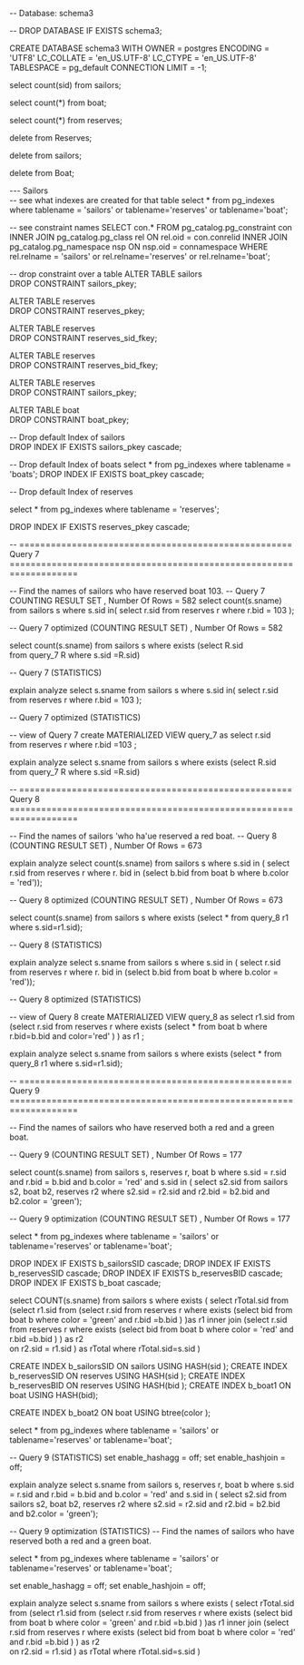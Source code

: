 
-- Database: schema3

-- DROP DATABASE IF EXISTS schema3;

CREATE DATABASE schema3
    WITH
    OWNER = postgres
    ENCODING = 'UTF8'
    LC_COLLATE = 'en_US.UTF-8'
    LC_CTYPE = 'en_US.UTF-8'
    TABLESPACE = pg_default
    CONNECTION LIMIT = -1;
	
	
select count(sid)
from sailors;

select count(*)
from boat;

select count(*)
from reserves;


delete from Reserves;

delete from sailors;

delete from Boat;


--- Sailors  
-- see what indexes are created for that table
select *
from pg_indexes
where tablename = 'sailors' or tablename='reserves' or tablename='boat';

-- see constraint names
SELECT con.*
       FROM pg_catalog.pg_constraint con
            INNER JOIN pg_catalog.pg_class rel
                       ON rel.oid = con.conrelid
            INNER JOIN pg_catalog.pg_namespace nsp
                       ON nsp.oid = connamespace
       WHERE  rel.relname = 'sailors'  or rel.relname='reserves' or rel.relname='boat';

-- drop constraint over a table
ALTER TABLE sailors   
DROP CONSTRAINT sailors_pkey;

ALTER TABLE reserves   
DROP CONSTRAINT reserves_pkey;

ALTER TABLE reserves   
DROP CONSTRAINT reserves_sid_fkey;

ALTER TABLE reserves   
DROP CONSTRAINT reserves_bid_fkey;

ALTER TABLE reserves   
DROP CONSTRAINT sailors_pkey;

ALTER TABLE boat   
DROP CONSTRAINT boat_pkey;

-- Drop default Index of sailors    
DROP INDEX   IF EXISTS  sailors_pkey cascade; 


-- Drop default Index of boats
select *
from pg_indexes
where tablename = 'boats';
DROP INDEX   IF EXISTS  boat_pkey cascade; 

-- Drop default Index of reserves

select *
from pg_indexes
where tablename = 'reserves';


DROP INDEX   IF EXISTS  reserves_pkey cascade; 





-- ==================================================== Query 7 ===================================================================

-- Find the names of sailors who have reserved boat 103.
--  Query 7 COUNTING RESULT SET , Number Of Rows = 582
select count(s.sname)
from sailors s
where
s.sid in( select r.sid
from reserves r
where r.bid = 103 );



-- Query 7 optimized  (COUNTING RESULT SET) , Number Of Rows = 582


select count(s.sname)
from sailors s
where exists (select R.sid  
              from query_7 R
              where s.sid =R.sid)




--  Query 7 (STATISTICS)

explain analyze select s.sname
from sailors s
where
s.sid in( select r.sid
from reserves r
where r.bid = 103 );


-- Query 7 optimized  (STATISTICS)


-- view of Query 7
create MATERIALIZED VIEW query_7
as 
select r.sid  
from reserves r 
where  r.bid =103  ;
      

explain analyze select s.sname
from sailors s
where exists (select R.sid  
              from query_7 R
              where s.sid =R.sid)





-- ==================================================== Query 8 ===================================================================

-- Find the names of sailors 'who ha'ue reserved a red boat.
--  Query 8 (COUNTING RESULT SET) , Number Of Rows = 673

explain analyze select count(s.sname)
from sailors s
where s.sid in ( select r.sid
from reserves r
where r. bid in (select b.bid
from boat b
where b.color = 'red'));

-- Query 8 optimized (COUNTING RESULT SET) , Number Of Rows = 673


 select count(s.sname)
from sailors s where exists (select * from query_8 r1  where s.sid=r1.sid);






--  Query 8 (STATISTICS)



explain analyze select s.sname
from sailors s
where s.sid in ( select r.sid
from reserves r
where r. bid in (select b.bid
from boat b
where b.color = 'red'));

-- Query 8 optimized (STATISTICS)

-- view of Query 8 
create MATERIALIZED VIEW query_8
as 
select r1.sid 
 from (select  r.sid 
       from reserves r 
       where exists (select * from boat b where r.bid=b.bid  and color='red'  ) ) as r1 ;
       
explain analyze select s.sname
from sailors s where exists (select * from query_8 r1  where s.sid=r1.sid);




-- ==================================================== Query 9 ===================================================================

-- Find the names of sailors who have reserved both a red and a green boat.

--  Query 9 (COUNTING RESULT SET) , Number Of Rows = 177


select  count(s.sname)
from sailors s, reserves r, boat b
where
s.sid = r.sid
and
r.bid = b.bid
and
b.color = 'red'
and
s.sid in ( select s2.sid
from sailors s2, boat b2, reserves r2
where s2.sid = r2.sid
and
r2.bid = b2.bid
and
b2.color = 'green');

-- Query 9 optimization (COUNTING RESULT SET)  , Number Of Rows = 177



select *
from pg_indexes
where tablename = 'sailors' or tablename='reserves' or tablename='boat';




DROP INDEX   IF EXISTS  b_sailorsSID cascade; 
DROP INDEX   IF EXISTS  b_reservesSID cascade; 
DROP INDEX   IF EXISTS  b_reservesBID cascade; 
DROP INDEX   IF EXISTS  b_boat cascade; 


select COUNT(s.sname)
from sailors s 
where exists
        (
         select rTotal.sid
            from (select r1.sid
             from
                (select r.sid 
                from reserves r
                 where  exists
                    (select bid 
                     from boat b 
                     where color = 'green' and r.bid =b.bid )
                )as r1
             inner join 
                (select r.sid 
                from reserves r
                 where  exists
                    (select bid 
                     from boat b 
                     where color = 'red' and r.bid =b.bid )
                ) as r2  
             on r2.sid = r1.sid  ) as rTotal
          where rTotal.sid=s.sid
)



CREATE INDEX b_sailorsSID ON sailors USING HASH(sid );
CREATE INDEX b_reservesSID ON reserves  USING HASH(sid );
CREATE INDEX b_reservesBID ON reserves  USING HASH(bid );
CREATE INDEX b_boat1 ON boat USING HASH(bid);

CREATE INDEX b_boat2 ON boat USING btree(color );


select *
from pg_indexes
where tablename = 'sailors' or tablename='reserves' or tablename='boat';





--  Query 9  (STATISTICS)
set enable_hashagg = off;
set enable_hashjoin = off;

explain analyze select  s.sname
from sailors s, reserves r, boat b
where
s.sid = r.sid
and
r.bid = b.bid
and
b.color = 'red'
and
s.sid in ( select s2.sid
from sailors s2, boat b2, reserves r2
where s2.sid = r2.sid
and
r2.bid = b2.bid
and
b2.color = 'green');


-- Query 9 optimization (STATISTICS)
-- Find the names of sailors who have reserved both a red and a green boat.



select *
from pg_indexes
where tablename = 'sailors' or tablename='reserves' or tablename='boat';

set enable_hashagg = off;
set enable_hashjoin = off;

explain analyze select s.sname
from sailors s 
where exists
        (
         select rTotal.sid
            from (select r1.sid
             from
                (select r.sid 
                from reserves r
                 where  exists
                    (select bid 
                     from boat b 
                     where color = 'green' and r.bid =b.bid )
                )as r1
             inner join 
                (select r.sid 
                from reserves r
                 where  exists
                    (select bid 
                     from boat b 
                     where color = 'red' and r.bid =b.bid )
                ) as r2  
             on r2.sid = r1.sid  ) as rTotal
          where rTotal.sid=s.sid
)
